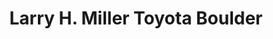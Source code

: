 ---
title: "Larry H. Miller Toyota Boulder"
url: /boulder/larry-h-miller-toyota-boulder/
shop: car
---